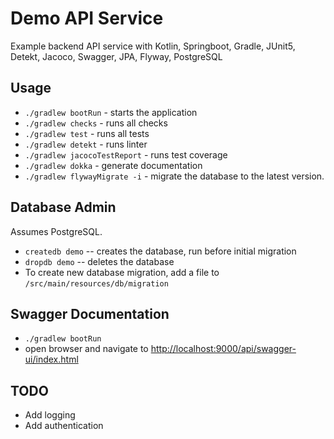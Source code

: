 # Demo API Service

Example backend API service with Kotlin, Springboot, Gradle, JUnit5, Detekt, Jacoco, Swagger, JPA, Flyway, PostgreSQL

## Usage

- `./gradlew bootRun` - starts the application
- `./gradlew checks` - runs all checks
- `./gradlew test` - runs all tests
- `./gradlew detekt` - runs linter
- `./gradlew jacocoTestReport` - runs test coverage
- `./gradlew dokka` - generate documentation
- `./gradlew flywayMigrate -i` - migrate the database to the latest version.

## Database Admin

Assumes PostgreSQL.

- `createdb demo` -- creates the database, run before initial migration
- `dropdb demo` -- deletes the database
- To create new database migration, add a file to `/src/main/resources/db/migration`

## Swagger Documentation

- `./gradlew bootRun`
- open browser and navigate to <http://localhost:9000/api/swagger-ui/index.html>

## TODO

- Add logging
- Add authentication